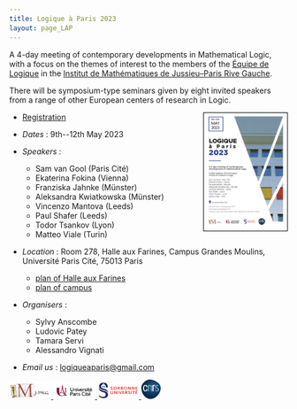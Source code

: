 ```yaml
---
title: Logique à Paris 2023
layout: page_LAP
---
```

A 4-day meeting of contemporary developments in Mathematical Logic,
with a focus on the themes of interest to the members of the
[Équipe de Logique][LM] in the [Institut de Mathématiques de Jussieu–Paris Rive Gauche][IMJ-PRG].

There will be symposium-type seminars given by eight invited speakers from a range of other European centers of research in Logic.

<a href="./LAP2023.pdf"><img src="./LAP2023.jpg" width="30%" style="float:right;border: 1px solid black;"></a>

- <a class="linkdebugmain" href="https://forms.gle/diKmdS5dMA7nT7hW6">Registration</a>
- _Dates_ : 9th--12th May 2023
- _Speakers_ :
	- Sam van Gool (Paris Cité)
	- Ekaterina Fokina (Vienna)
	- Franziska Jahnke (Münster)
	- Aleksandra Kwiatkowska (Münster)
	- Vincenzo Mantova (Leeds)
	- Paul Shafer (Leeds)
	- Todor Tsankov (Lyon)
	- Matteo Viale (Turin)
- _Location_ : Room 278, Halle aux Farines, Campus Grandes Moulins, Université Paris Cité, 75013 Paris
	- [plan of Halle aux Farines][HAF]
	- [plan of campus][campus]

- _Organisers_ : 
	- Sylvy Anscombe 
	- Ludovic Patey
	- Tamara Servi
	- Alessandro Vignati
- _Email us_ : [logiqueaparis@gmail.com](logiqueaparis@gmail.com)

[campus]: ./plan_campus.png
[HAF]: ./plan_HAF.png

<a href="./imj-prg.png"><img src="/imj-prg.png" alt="IMJ-PRG" width="15%">
<a href="./upc.png"><img src="/upc.png" alt="Université Paris Cité" width="15%">
<a href="./sorbonne.png"><img src="/sorbonne.png" alt="Sorbonne Université" width="15%">
<a href="./cnrs.png"><img src="/cnrs.png" alt="CNRS" width="7%">

[UPC]:  https://u-paris.fr/
[IMJ-PRG]: https://www.imj-prg.fr/
[LM]:   https://www.imj-prg.fr/lm/
